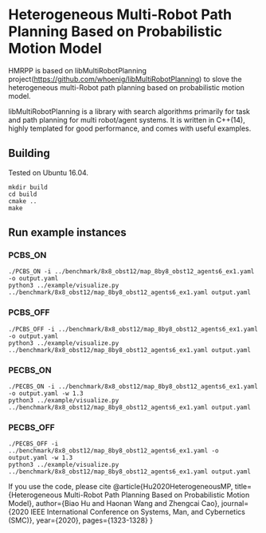 
# Heterogeneous Multi-Robot Path Planning Based on Probabilistic Motion Model
HMRPP is based on libMultiRobotPlanning project(https://github.com/whoenig/libMultiRobotPlanning) to slove the heterogeneous multi-Robot path planning based on probabilistic motion model.


libMultiRobotPlanning is a library with search algorithms primarily for task and path planning for multi robot/agent systems.
It is written in C++(14), highly templated for good performance, and comes with useful examples.

## Building

Tested on Ubuntu 16.04.

```
mkdir build
cd build
cmake ..
make
```

## Run example instances

### PCBS_ON

````
./PCBS_ON -i ../benchmark/8x8_obst12/map_8by8_obst12_agents6_ex1.yaml -o output.yaml
python3 ../example/visualize.py ../benchmark/8x8_obst12/map_8by8_obst12_agents6_ex1.yaml output.yaml
````

### PCBS_OFF

````
./PCBS_OFF -i ../benchmark/8x8_obst12/map_8by8_obst12_agents6_ex1.yaml -o output.yaml
python3 ../example/visualize.py ../benchmark/8x8_obst12/map_8by8_obst12_agents6_ex1.yaml output.yaml
````

### PECBS_ON

````
./PECBS_ON -i ../benchmark/8x8_obst12/map_8by8_obst12_agents6_ex1.yaml -o output.yaml -w 1.3
python3 ../example/visualize.py ../benchmark/8x8_obst12/map_8by8_obst12_agents6_ex1.yaml output.yaml
````

### PECBS_OFF

````
./PECBS_OFF -i ../benchmark/8x8_obst12/map_8by8_obst12_agents6_ex1.yaml -o output.yaml -w 1.3
python3 ../example/visualize.py ../benchmark/8x8_obst12/map_8by8_obst12_agents6_ex1.yaml output.yaml
````
If you use the code, please cite
@article{Hu2020HeterogeneousMP,
  title={Heterogeneous Multi-Robot Path Planning Based on Probabilistic Motion Model},
  author={Biao Hu and Haonan Wang and Zhengcai Cao},
  journal={2020 IEEE International Conference on Systems, Man, and Cybernetics (SMC)},
  year={2020},
  pages={1323-1328}
}
